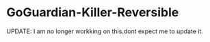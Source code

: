 # GoGuardian-Killer-Reversible
UPDATE: I am no longer workking on this.dont expect me to update it.
